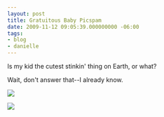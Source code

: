 ```yaml
---
layout: post
title: Gratuitous Baby Picspam
date: 2009-11-12 09:05:39.000000000 -06:00
tags:
- blog
- danielle
---
```

Is my kid the cutest stinkin' thing on Earth, or what?

Wait, don't answer that--I already know.

<a href="/uploads/2009/12/hi-there.jpg"><img src="/uploads/2009/12/hi-there-300x225.jpg" /></a>

<a href="/uploads/2009/12/stinkin-cute.jpg"><img src="/uploads/2009/12/stinkin-cute-300x225.jpg" /></a>
